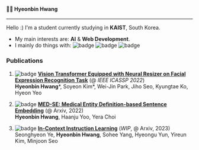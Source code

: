 #### 👨‍💻 Hyeonbin Hwang
---
Hello :) I'm a student currently studying in **KAIST**, South Korea.
- My main interests are: **AI** & **Web Development**.
- I mainly do things with: ![badge](https://img.shields.io/badge/Python-Pytorch-blue) ![badge](https://shields.io/badge/JavaScript-React-orange) ![badge](https://shields.io/badge/Java-Spring-yellow)

###  Publications
1. ![badge](https://shields.io/badge/-CV-red) [**Vision Transformer Equipped with Neural Resizer on Facial Expression Recognition Task**](https://arxiv.org/abs/2204.02181) (@ *IEEE ICASSP 2022*) \
**Hyeonbin Hwang**\*, Soyeon Kim*, Wei-Jin Park, Jiho Seo, Kyungtae Ko, Hyeon Yeo

2. ![badge](https://shields.io/badge/-NLP-blue) [**MED-SE: Medical Entity Definition-based Sentence Embedding**](https://arxiv.org/abs/2212.04734) (@ Arxiv, 2022) \
**Hyeonbin Hwang**, Haanju Yoo, Yera Choi 

3. ![badge](https://shields.io/badge/-NLP-blue) [**In-Context Instruction Learning**](https://arxiv.org/abs/2302.14691) (*WIP*, @ Arxiv, 2023) \
Seonghyeon Ye, **Hyeonbin Hwang**, Sohee Yang, Hyeongu Yun, Yireun Kim, Minjoon Seo



